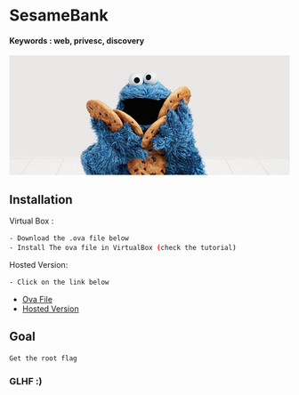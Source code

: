 # SesameBank
#### Keywords : web, privesc, discovery

![](cookie.jpg)


## Installation

Virtual Box :
```sh
- Download the .ova file below
- Install The ova file in VirtualBox (check the tutorial)
```

Hosted Version:
```sh
- Click on the link below
```

* [Ova File](https://mega.nz/file/UtRWkRAZ#H58fm_8gjpr3FV3zqra8GUZq0bg6VDBxHBvZ5O-n4OE)
* [Hosted Version]()

## Goal

```sh
Get the root flag 
```

### GLHF :)
